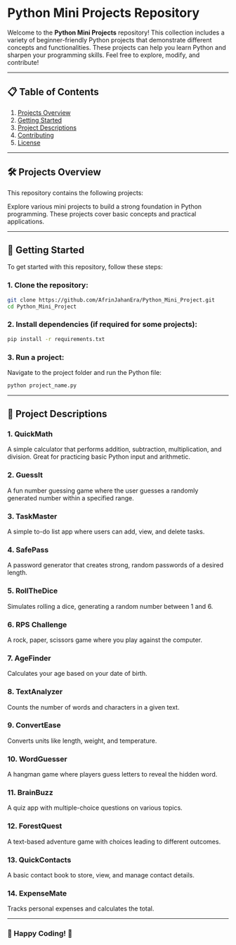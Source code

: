 # Python Mini Projects Repository

Welcome to the **Python Mini Projects** repository! This collection includes a variety of beginner-friendly Python projects that demonstrate different concepts and functionalities. These projects can help you learn Python and sharpen your programming skills. Feel free to explore, modify, and contribute!

---

## 📋 Table of Contents

1. [Projects Overview](#projects-overview)
2. [Getting Started](#getting-started)
3. [Project Descriptions](#project-descriptions)
4. [Contributing](#contributing)
5. [License](#license)

---

## 🛠️ Projects Overview

This repository contains the following projects:

Explore various mini projects to build a strong foundation in Python programming. These projects cover basic concepts and practical applications.

---

## 🚀 Getting Started

To get started with this repository, follow these steps:

### 1. **Clone the repository**:
```bash
git clone https://github.com/AfrinJahanEra/Python_Mini_Project.git
cd Python_Mini_Project
```

### 2. **Install dependencies** (if required for some projects):
```bash
pip install -r requirements.txt
```

### 3. **Run a project**:
Navigate to the project folder and run the Python file:
```bash
python project_name.py
```

---

## 📂 Project Descriptions

### 1. **QuickMath**
A simple calculator that performs addition, subtraction, multiplication, and division. Great for practicing basic Python input and arithmetic.

### 2. **GuessIt**
A fun number guessing game where the user guesses a randomly generated number within a specified range.

### 3. **TaskMaster**
A simple to-do list app where users can add, view, and delete tasks.

### 4. **SafePass**
A password generator that creates strong, random passwords of a desired length.

### 5. **RollTheDice**
Simulates rolling a dice, generating a random number between 1 and 6.

### 6. **RPS Challenge**
A rock, paper, scissors game where you play against the computer.

### 7. **AgeFinder**
Calculates your age based on your date of birth.

### 8. **TextAnalyzer**
Counts the number of words and characters in a given text.

### 9. **ConvertEase**
Converts units like length, weight, and temperature.

### 10. **WordGuesser**
A hangman game where players guess letters to reveal the hidden word.

### 11. **BrainBuzz**
A quiz app with multiple-choice questions on various topics.

### 12. **ForestQuest**
A text-based adventure game with choices leading to different outcomes.

### 13. **QuickContacts**
A basic contact book to store, view, and manage contact details.

### 14. **ExpenseMate**
Tracks personal expenses and calculates the total.

---

### 🎉 Happy Coding! 🚀

